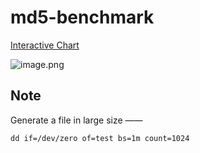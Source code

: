 # md5-benchmark

[Interactive Chart](https://www.makeapie.com/editor.html?c=xeP9uQB7Ef&v=1)

![image.png](http://tva1.sinaimg.cn/large/94d1eb77gy1gw45klvk37j21pq1a012u.jpg)


## Note

Generate a file in large size ——

```shell
dd if=/dev/zero of=test bs=1m count=1024
```
